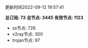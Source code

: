 更新时间2022-09-12 19:57:41

**总订阅: 73**
**总节点: 3445**
**有效节点: 1123**
- ss节点: 726
- v2ray节点: 300
- trojan节点: 97
